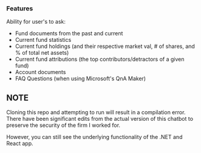 ### Features
Ability for user's to ask:
- Fund documents from the past and current
- Current fund statistics
- Current fund holdings (and their respective market val, # of shares, and % of total net assets)
- Current fund attributions (the top contributors/detractors of a given fund)
- Account documents
- FAQ Questions (when using Microsoft's QnA Maker)


## NOTE
Cloning this repo and attempting to run will result in a compilation error. There have been significant edits from the 
actual version of this chatbot to preserve the security of the firm I worked for. 

However, you can still see the underlying functionality of the .NET and React app. 
